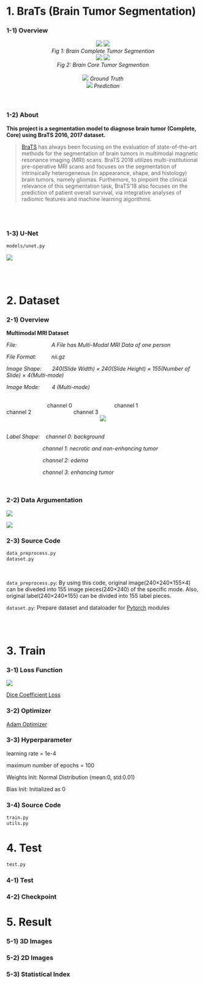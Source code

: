 # 1. BraTs   (Brain Tumor Segmentation)

### 1-1) Overview
<div align="center">
  <img src="https://i.imgur.com/emAFrL1.gif">  <img src="https://i.imgur.com/dGrmh2x.gif">
  <br>
  <em align="center">Fig 1: Brain Complete Tumor Segmention</em>
  <br>
  <img src="https://i.imgur.com/n0WAMwh.gif">  <img src="https://i.imgur.com/PFTwmVb.gif">
  <br>
  <em align="center">Fig 2: Brain Core Tumor Segmention</em>
  <br>
  <br>
  <img src="https://placehold.it/15/1589F0/000000?text=+">
  <em align="center">Ground Truth</em>
  <br>
  <img src="https://placehold.it/15/f03c15/000000?text=+">
  <em align="center">Prediction</em>
  <br>
</div>


<br>
<br>

### 1-2) About
**This project is a segmentation model to diagnose brain tumor (Complete, Core) using BraTS 2016, 2017 dataset.**
>[BraTS](http://www.med.upenn.edu/sbia/brats2018.html) has always been focusing on the evaluation of state-of-the-art methods for the segmentation of brain tumors in multimodal magnetic resonance imaging (MRI) scans. BraTS 2018 utilizes multi-institutional pre-operative MRI scans and focuses on the segmentation of intrinsically heterogeneous (in appearance, shape, and histology) brain tumors, namely gliomas. Furthemore, to pinpoint the clinical relevance of this segmentation task, BraTS’18 also focuses on the prediction of patient overall survival, via integrative analyses of radiomic features and machine learning algorithms.


<br>
<br>

### 1-3) U-Net

```bash
models/unet.py
```

![](https://lmb.informatik.uni-freiburg.de/people/ronneber/u-net/u-net-architecture.png)


<br>
<br>

# 2. Dataset


### 2-1) Overview

**Multimodal MRI Dataset**

*File:&nbsp;&nbsp;&nbsp;&nbsp;&nbsp;&nbsp;&nbsp;&nbsp;&nbsp;&nbsp;&nbsp;&nbsp;&nbsp;&nbsp;&nbsp;&nbsp;&nbsp;&nbsp;&nbsp;
&nbsp;&nbsp;&nbsp;A File has Multi-Modal MRI Data of one person*

*File Format:&nbsp;&nbsp;&nbsp;&nbsp;&nbsp;&nbsp;&nbsp;&nbsp;&nbsp;
nii.gz*

*Image Shape:&nbsp;&nbsp;&nbsp;&nbsp;&nbsp;&nbsp;
240(Slide Width) × 240(Slide Height) × 155(Number of Slide) × 4(Multi-mode)*

*Image Mode:&nbsp;&nbsp;&nbsp;&nbsp;&nbsp;&nbsp;&nbsp;
4 (Multi-mode)*

<br>
&nbsp;&nbsp;&nbsp;&nbsp;&nbsp;&nbsp;&nbsp;&nbsp;&nbsp;&nbsp;&nbsp;&nbsp;&nbsp;&nbsp;&nbsp;&nbsp;&nbsp;&nbsp;
&nbsp;&nbsp;&nbsp;&nbsp;&nbsp;&nbsp;&nbsp;
channel 0&nbsp;&nbsp;&nbsp;&nbsp;&nbsp;&nbsp;&nbsp;&nbsp;&nbsp;&nbsp;&nbsp;&nbsp;&nbsp;&nbsp;&nbsp;&nbsp;&nbsp;&nbsp;&nbsp;&nbsp;
&nbsp;&nbsp;&nbsp;&nbsp;&nbsp;&nbsp;
channel 1&nbsp;&nbsp;&nbsp;&nbsp;&nbsp;&nbsp;&nbsp;&nbsp;&nbsp;&nbsp;&nbsp;&nbsp;&nbsp;&nbsp;&nbsp;&nbsp;&nbsp;&nbsp;&nbsp;&nbsp;
&nbsp;&nbsp;&nbsp;&nbsp;&nbsp;&nbsp;
channel 2&nbsp;&nbsp;&nbsp;&nbsp;&nbsp;&nbsp;&nbsp;&nbsp;&nbsp;&nbsp;&nbsp;&nbsp;&nbsp;&nbsp;&nbsp;&nbsp;&nbsp;&nbsp;&nbsp;&nbsp;
&nbsp;&nbsp;&nbsp;&nbsp;&nbsp;&nbsp;
channel 3&nbsp;&nbsp;&nbsp;&nbsp;&nbsp;&nbsp;&nbsp;&nbsp;&nbsp;&nbsp;&nbsp;&nbsp;&nbsp;&nbsp;&nbsp;&nbsp;&nbsp;&nbsp;&nbsp;&nbsp;
&nbsp;&nbsp;&nbsp;&nbsp;&nbsp;&nbsp;

<div align="center">
  <img src="https://i.imgur.com/xXkKu2L.png">
</div>

<br>

*Label Shape:&nbsp;&nbsp;&nbsp;
channel 0: background*

*&nbsp;&nbsp;&nbsp;&nbsp;&nbsp;&nbsp;&nbsp;&nbsp;&nbsp;&nbsp;&nbsp;&nbsp;&nbsp;&nbsp;&nbsp;&nbsp;&nbsp;
&nbsp;&nbsp;&nbsp;&nbsp;&nbsp;&nbsp;channel 1: necrotic and non-enhancing tumor*

*&nbsp;&nbsp;&nbsp;&nbsp;&nbsp;&nbsp;&nbsp;&nbsp;&nbsp;&nbsp;&nbsp;&nbsp;&nbsp;&nbsp;&nbsp;&nbsp;&nbsp;
&nbsp;&nbsp;&nbsp;&nbsp;&nbsp;&nbsp;channel 2: edema*

*&nbsp;&nbsp;&nbsp;&nbsp;&nbsp;&nbsp;&nbsp;&nbsp;&nbsp;&nbsp;&nbsp;&nbsp;&nbsp;&nbsp;&nbsp;&nbsp;&nbsp;
&nbsp;&nbsp;&nbsp;&nbsp;&nbsp;&nbsp;channel 3: enhancing tumor*

<br>


### 2-2) Data Argumentation

![](https://i.imgur.com/yQmxilp.png)

![](https://i.imgur.com/6Ovl6Xd.png)

### 2-3) Source Code

```bash
data_preprocess.py
dataset.py
```

<br>

`data_preprocess.py`: By using this code, original image(240×240×155×4) can be diveded into 155 image pieces(240×240) of the specific mode. Also, original label(240×240×155) can be divided into 155 label pieces.

`dataset.py`: Prepare dataset and dataloader for [Pytorch](https://pytorch.org/docs/stable/index.html) modules

<br>
<br>

# 3. Train

### 3-1) Loss Function
![](https://i.imgur.com/aGUbIeU.png)

[Dice Coefficient Loss](https://en.wikipedia.org/wiki/S%C3%B8rensen%E2%80%93Dice_coefficient)


### 3-2) Optimizer
[Adam Optimizer](https://arxiv.org/pdf/1412.6980.pdf)

### 3-3) Hyperparameter
learning rate = 1e-4

maximum number of epochs = 100

Weights Init: Normal Distribution (mean:0, std:0.01)

Bias Init: Initialized as 0

### 3-4) Source Code

```bash
train.py
utils.py
```


# 4. Test
```bash
test.py
```
### 4-1) Test

### 4-2) Checkpoint


# 5. Result
### 5-1) 3D Images
### 5-2) 2D Images
### 5-3) Statistical Index
